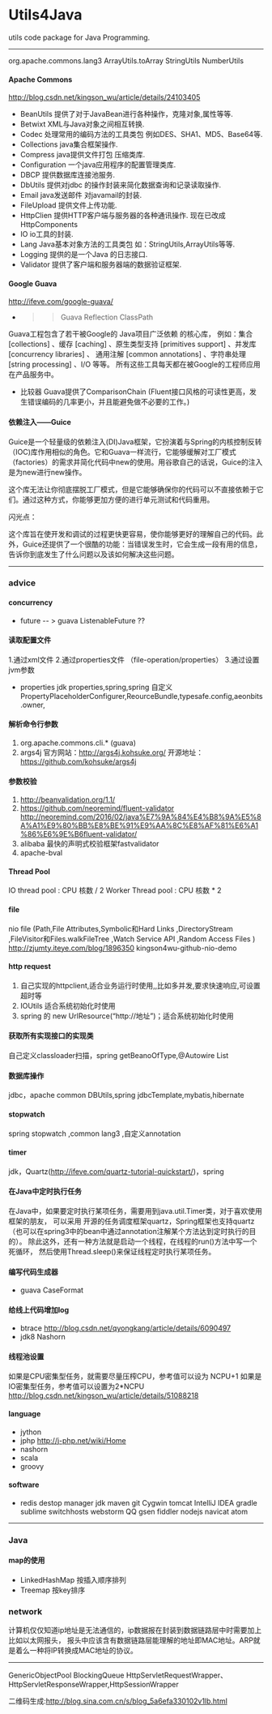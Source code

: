 # Utils4Java
utils code package for Java Programming.<br/>


---
org.apache.commons.lang3
ArrayUtils.toArray
StringUtils
NumberUtils

#### Apache Commons
<http://blog.csdn.net/kingson_wu/article/details/24103405>
+ BeanUtils	提供了对于JavaBean进行各种操作，克隆对象,属性等等.
+ Betwixt	XML与Java对象之间相互转换.
+ Codec	处理常用的编码方法的工具类包 例如DES、SHA1、MD5、Base64等.
+ Collections	java集合框架操作.
+ Compress	java提供文件打包 压缩类库.
+ Configuration	一个java应用程序的配置管理类库.
+ DBCP	提供数据库连接池服务.
+ DbUtils	提供对jdbc 的操作封装来简化数据查询和记录读取操作.
+ Email	java发送邮件 对javamail的封装.
+ FileUpload	提供文件上传功能.
+ HttpClien	提供HTTP客户端与服务器的各种通讯操作. 现在已改成HttpComponents
+ IO	io工具的封装.
+ Lang	Java基本对象方法的工具类包 如：StringUtils,ArrayUtils等等.
+ Logging	提供的是一个Java 的日志接口.
+ Validator	提供了客户端和服务器端的数据验证框架.

#### Google Guava
<http://ifeve.com/google-guava/>
- >> Guava Reflection ClassPath

Guava工程包含了若干被Google的 Java项目广泛依赖 的核心库，
例如：集合 [collections] 、缓存 [caching] 、原生类型支持 [primitives support] 、并发库 [concurrency libraries] 、
通用注解 [common annotations] 、字符串处理 [string processing] 、I/O 等等。 
所有这些工具每天都在被Google的工程师应用在产品服务中。

+ 比较器 Guava提供了ComparisonChain (Fluent接口风格的可读性更高，发生错误编码的几率更小，并且能避免做不必要的工作。)

#### 依赖注入——Guice
      
Guice是一个轻量级的依赖注入(DI)Java框架，它扮演着与Spring的内核控制反转（IOC)库作用相似的角色。它和Guava一样流行，它能够缓解对工厂模式（factories）的需求并简化代码中new的使用。用谷歌自己的话说，Guice的注入是为new进行new操作。
      
这个库无法让你彻底摆脱工厂模式，但是它能够确保你的代码可以不直接依赖于它们。通过这种方式，你能够更加方便的进行单元测试和代码重用。
      
闪光点：
      
这个库旨在使开发和调试的过程更快更容易，使你能够更好的理解自己的代码。此外，Guice还提供了一个很酷的功能：当错误发生时，它会生成一段有用的信息，告诉你到底发生了什么问题以及该如何解决这些问题。

----
### advice

#### concurrency
+ future -- > guava ListenableFuture ??

#### 读取配置文件
1.通过xml文件
2.通过properties文件 （file-operation/properties）
3.通过设置jvm参数

+ properties
jdk properties,spring,spring 自定义PropertyPlaceholderConfigurer,ReourceBundle,typesafe.config,aeonbits.owner,

#### 解析命令行参数
1. org.apache.commons.cli.* (guava)
2. args4j
官方网站：http://args4j.kohsuke.org/
开源地址：https://github.com/kohsuke/args4j

#### 参数校验
1. <http://beanvalidation.org/1.1/>
2. <https://github.com/neoremind/fluent-validator>
<http://neoremind.com/2016/02/java%E7%9A%84%E4%B8%9A%E5%8A%A1%E9%80%BB%E8%BE%91%E9%AA%8C%E8%AF%81%E6%A1%86%E6%9E%B6fluent-validator/>
3. alibaba 最快的声明式校验框架fastvalidator
4. apache-bval


#### Thread Pool
IO thread pool : CPU 核数 / 2
Worker Thread pool :  CPU 核数 * 2

#### file
nio file (Path,File Attributes,Symbolic和Hard Links ,DirectoryStream ,FileVisitor和Files.walkFileTree ,Watch Service API ,Random Access Files )
<http://zjumty.iteye.com/blog/1896350> kingson4wu-github-nio-demo

#### http request
1. 自己实现的httpclient,适合业务运行时使用,,比如多并发,要求快速响应,可设置超时等
2. IOUtils 适合系统初始化时使用
3. spring 的 new UrlResource(“http://地址”)；适合系统初始化时使用

#### 获取所有实现接口的实现类
自己定义classloader扫描，spring getBeanoOfType,@Autowire List<interface>

#### 数据库操作
jdbc，apache common DBUtils,spring jdbcTemplate,mybatis,hibernate

#### stopwatch
spring stopwatch ,common lang3 ,自定义annotation

#### timer
jdk，Quartz(<http://ifeve.com/quartz-tutorial-quickstart/>)，spring

#### 在Java中定时执行任务
在Java中，如果要定时执行某项任务，需要用到java.util.Timer类，对于喜欢使用框架的朋友，
可以采用 开源的任务调度框架quartz，Spring框架也支持quartz
（也可以在spring3中的bean中通过annotation注解某个方法达到定时执行的目的）。
除此这外，还有一种方法就是启动一个线程，在线程的run()方法中写一个死循环，
然后使用Thread.sleep()来保证线程定时执行某项任务。

#### 编写代码生成器
+ guava CaseFormat


#### 给线上代码增加log
+ btrace <http://blog.csdn.net/qyongkang/article/details/6090497>
+ jdk8 Nashorn 
 
 
#### 线程池设置
如果是CPU密集型任务，就需要尽量压榨CPU，参考值可以设为 NCPU+1
如果是IO密集型任务，参考值可以设置为2*NCPU
<http://blog.csdn.net/kingson_wu/article/details/51088218>


#### language
+ jython
+ jphp <http://j-php.net/wiki/Home>
+ nashorn
+ scala
+ groovy


#### software
+ redis destop manager
jdk
maven
git
Cygwin
tomcat
IntelliJ IDEA
gradle
sublime
switchhosts
webstorm
QQ
gsen
fiddler
nodejs
navicat
atom

---
### Java
#### map的使用
+ LinkedHashMap 按插入顺序排列
+ Treemap 按key排序


### network
计算机仅仅知道ip地址是无法通信的，ip数据报在封装到数据链路层中时需要加上比如以太网报头，
报头中应该含有数据链路层能理解的地址即MAC地址。ARP就是着么一种将IP转换成MAC地址的协议。

---
GenericObjectPool
BlockingQueue
HttpServletRequestWrapper、HttpServletResponseWrapper,HttpSessionWrapper

二维码生成:<http://blog.sina.com.cn/s/blog_5a6efa330102v1lb.html>

